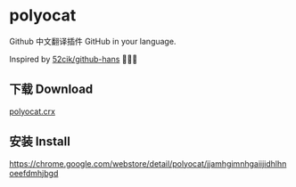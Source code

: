 # polyocat

Github 中文翻译插件 GitHub in your language.

Inspired by [52cik/github-hans](https://github.com/52cik/github-hans) 👏👏👏

## 下载 Download
[polyocat.crx](https://github.com/twhy/polyocat/raw/master/polyocat.crx) 

## 安装 Install
https://chrome.google.com/webstore/detail/polyocat/jjamhgimnhgaiijidhlhnoeefdmhjbgd

